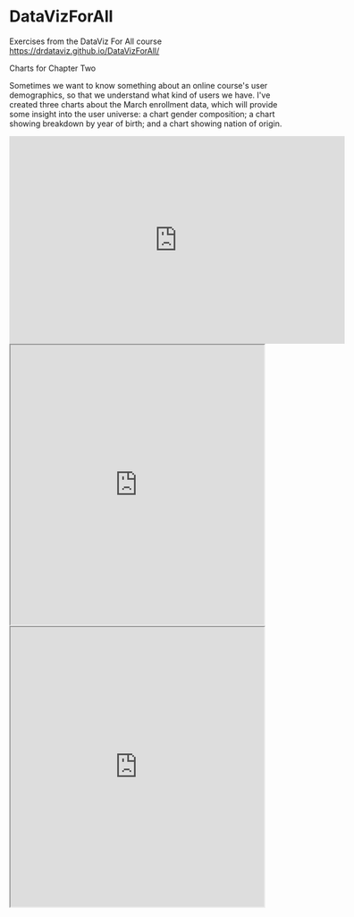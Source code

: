 # DataVizForAll
Exercises from the DataViz For All course <BR>
https://drdataviz.github.io/DataVizForAll/ <br>
<p> Charts for Chapter Two</p>
<p> Sometimes we want to know something about an online course's user demographics, so that we understand what kind of users we have.  I've created three charts about the March enrollment data, which will provide some insight into the user universe:  a chart gender composition; a chart showing breakdown by year of birth; and a chart showing nation of origin.</p>
<iframe width="600" height="371" seamless frameborder="0" scrolling="no" src="https://docs.google.com/a/hamilton.edu/spreadsheets/d/1E3RD9PrbJOfte9-Yg3lTJd5rCWDa7y0HDjLW9F-SJXQ/pubchart?oid=426020094&amp;format=interactive"></iframe>
<iframe src="https://public.tableau.com/shared/KF7G36JMG?:showVizHome=no&:embed=true" width="90%" height="500"></iframe>
<iframe src="https://public.tableau.com/views/DataVizChp2Nations/Sheet1?:showVizHome=no&:embed=true" width="90%" height="500"></iframe>
